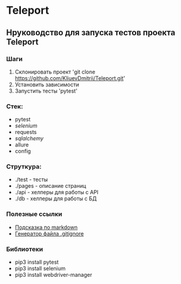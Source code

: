 # Teleport

## Hруководство для запуска тестов проекта Teleport

### Шаги
1. Склонировать проект 'git clone https://github.com/KliuevDmitrii/Teleport.git'
2. Установить зависимости
3. Запустить тесты 'pytest'

### Стек:
- pytest
- _selenium_
- requests
- _sqlalchemy_
- allure
- config

### Струткура:
- ./test - тесты
- ./pages - описание страниц
- ./api - хелперы для работы с API
- ./db - хелперы для работы с БД

### Полезные ссылки
- [Подсказка по markdown](https://www.markdownguide.org/basic-syntax/)
- [Генератор файла .gitignore](https://www.toptal.com/developers/gitignore)


### Библиотеки
- pip3 install pytest
- pip3 install selenium
- pip3 install webdriver-manager
